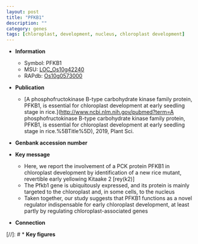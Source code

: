 ```yaml
---
layout: post
title: "PFKB1"
description: ""
category: genes
tags: [chloroplast, development, nucleus, chloroplast development]
---
```


* **Information**  
    + Symbol: PFKB1  
    + MSU: [LOC_Os10g42240](http://rice.uga.edu/cgi-bin/ORF_infopage.cgi?orf=LOC_Os10g42240)  
    + RAPdb: [Os10g0573000](http://rapdb.dna.affrc.go.jp/viewer/gbrowse_details/irgsp1?name=Os10g0573000)  

* **Publication**  
    + [A phosphofructokinase B-type carbohydrate kinase family protein, PFKB1, is essential for chloroplast development at early seedling stage in rice.](http://www.ncbi.nlm.nih.gov/pubmed?term=A phosphofructokinase B-type carbohydrate kinase family protein, PFKB1, is essential for chloroplast development at early seedling stage in rice.%5BTitle%5D), 2019, Plant Sci.

* **Genbank accession number**  

* **Key message**  
    + Here, we report the involvement of a PCK protein PFKB1 in chloroplast development by identification of a new rice mutant, revertible early yellowing Kitaake 2 [rey(k2)]
    + The Pfkb1 gene is ubiquitously expressed, and its protein is mainly targeted to the chloroplast and, in some cells, to the nucleus
    + Taken together, our study suggests that PFKB1 functions as a novel regulator indispensable for early chloroplast development, at least partly by regulating chloroplast-associated genes

* **Connection**  

[//]: # * **Key figures**  


